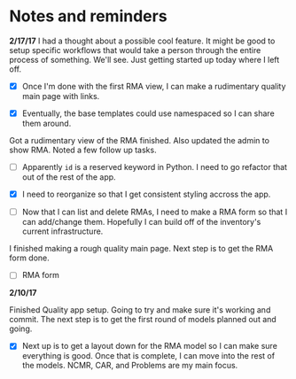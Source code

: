 # Notes and reminders

**2/17/17**
I had a thought about a possible cool feature.  It might be good to setup specific workflows that would take a person through the entire process of something.  We'll see.  Just getting started up today where I left off.

- [x] Once I'm done with the first RMA view, I can make a rudimentary quality main page with links.

- [x] Eventually, the base templates could use namespaced so I can share them around.

Got a rudimentary view of the RMA finished.  Also updated the admin to show RMA.  Noted a few follow up tasks.

- [ ] Apparently `id` is a reserved keyword in Python.  I need to go refactor that out of the rest of the app.

- [x] I need to reorganize so that I get consistent styling accross the app.

- [ ] Now that I can list and delete RMAs, I need to make a RMA form so that I can add/change them.  Hopefully I can build off of the inventory's current infrastructure.

I finished making a rough quality main page.  Next step is to get the RMA form done.

- [ ] RMA form

**2/10/17**

Finished Quality app setup.  Going to try and make sure it's working and commit.  The next step is to get the first round of models planned out and going.

- [x] Next up is to get a layout down for the RMA model so I can make sure everything is good.  Once that is complete, I can move into the rest of the models.  NCMR, CAR, and Problems are my main focus.